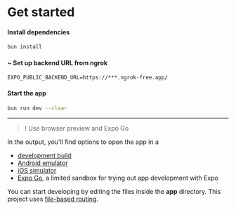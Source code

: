 # Get started

#### Install dependencies

```bash
bun install
```
#### ~ Set up backend URL from ngrok

```
EXPO_PUBLIC_BACKEND_URL=https://***.ngrok-free.app/
```

#### Start the app

```bash
bun run dev --clear
```

---

>! Use browser preview and Expo Go

In the output, you'll find options to open the app in a

- [development build](https://docs.expo.dev/develop/development-builds/introduction/)
- [Android emulator](https://docs.expo.dev/workflow/android-studio-emulator/)
- [iOS simulator](https://docs.expo.dev/workflow/ios-simulator/)
- [Expo Go](https://expo.dev/go), a limited sandbox for trying out app development with Expo

You can start developing by editing the files inside the **app** directory. This project
uses [file-based routing](https://docs.expo.dev/router/introduction).
